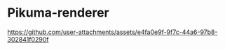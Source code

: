 # Pikuma-renderer

https://github.com/user-attachments/assets/e4fa0e9f-9f7c-44a6-97b8-302841f0290f

